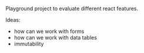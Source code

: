 Playground project to evaluate different react features.

Ideas:
- how can we work with forms
- how can we work with data tables
- immutability

